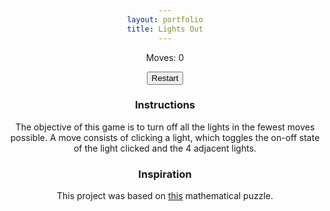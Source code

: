 ```yaml
---
layout: portfolio
title: Lights Out
---
```


<div class="main">
</div>

<div class="sidebar">
 <p id="moves">Moves: 0</p>
 <button onclick="gameStart()">Restart</button>
</div>

### Instructions
The objective of this game is to turn off all the lights in the fewest moves possible. A move consists of clicking a light, which toggles the on-off state of the light clicked and the 4 adjacent lights. 

### Inspiration
This project was based on [this](http://mathworld.wolfram.com/LightsOutPuzzle.html) mathematical puzzle.

<style>
     /* Landscape Devices */
     @media screen and (orientation:landscape) {
         .sidebar {
            position: fixed;
            top: 30vh;
            right: 10vw;
         }
     }

     body {
        text-align: center;
     }

     .light {
        cursor: pointer;
        background: black;
        border-radius: 50%;
        height: 18vw;
        max-height: 18vh;
        width: 18vw;
        max-width: 18vh;
        float: left;
        margin: 2px;
     }

     .on {
        background: #F5D513;
     }
</style>

<script>
     var rows = 4;
     var bulbs = 5;

     var x, y, moves = 0;

     // Run this function when the game is started/restarted
     function gameStart() {
        console.log("========");
        // Reset game values
        $(".on").removeClass("on");
        moves = 0;
        document.getElementById("moves").innerHTML = "Moves: " + moves;

        // Click (bulbs) random bulbs
        for (var j = 0; j < bulbs; j++) {
           // Choose 1 random bulb and click it
           var x = Math.floor((Math.random() * rows*rows) + 1);
           console.log(x);
           flick(x);
        }
     }

     function coord(index) {
        // Find coordinates from index
        x = (index-1)%rows +1;
        y = parseInt(Math.ceil(index/rows), 10);
     }

     function uncoord(x, y) {
        // Find index from coordinates
        if (x >= 1 && x <= rows && y >= 1 &&  y <= rows) {
           var index = (y-1) * rows + x;
           return index;
        } else {
           return null;
        }
     }

     function flick(index) {
        // Find the coordinates of index
        coord(index);

        // Switch the state of respective bulbs using the coordinates
        $("#" + uncoord(x, y)).toggleClass("on");
        $("#" + uncoord(x-1, y)).toggleClass("on");
        $("#" + uncoord(x+1, y)).toggleClass("on");
        $("#" + uncoord(x, y-1)).toggleClass("on");
        $("#" + uncoord(x, y+1)).toggleClass("on");
     }

     function clicked(index) {
        flick(index);

        // Increment moves by 1
        moves++;
        document.getElementById("moves").innerHTML = "Moves: " + moves;

        if ($(".on").length == 0) {
           alert("You won!");
           gameStart();
        }
     }

     $(document).ready(function() {
        // Create rows*rows lights
        for (var i = 1; i <= rows*rows; i++) {
           $(".main").append('<div class="light" id="' + i + '" onclick="clicked(id)"></div>');
        }

        // Start game
        gameStart();

     });

  </script>